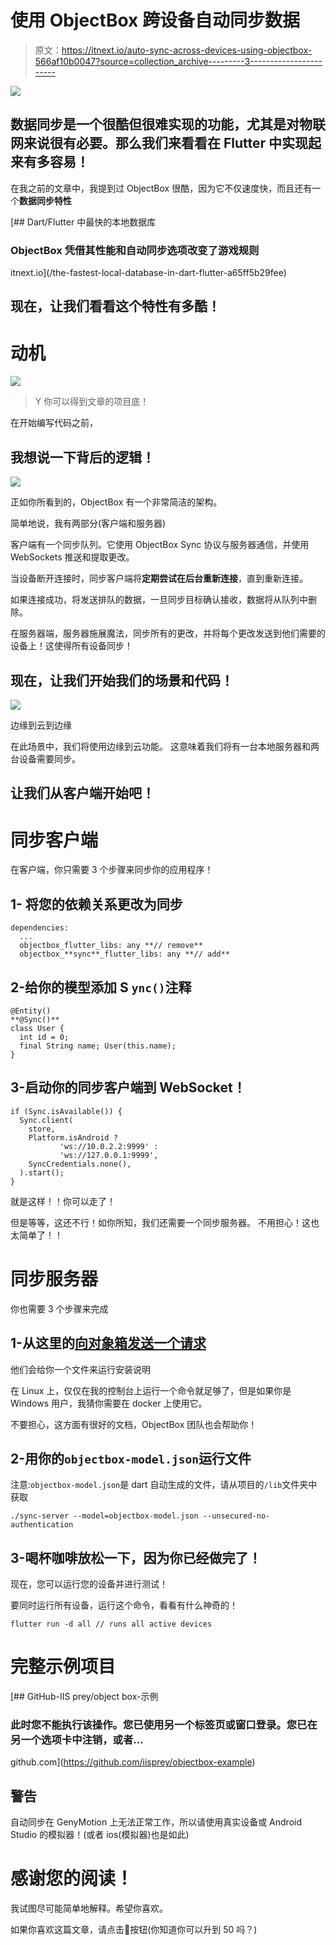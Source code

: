# 使用 ObjectBox 跨设备自动同步数据

> 原文：<https://itnext.io/auto-sync-across-devices-using-objectbox-566af10b0047?source=collection_archive---------3----------------------->

![](img/e004b872b27190eadb70334a6fa2aa96.png)

## 数据同步是一个很酷但很难实现的功能，尤其是对物联网来说很有必要。那么我们来看看在 Flutter 中实现起来有多容易！

在我之前的文章中，我提到过 ObjectBox 很酷，因为它不仅速度快，而且还有一个**数据同步特性**

[](/the-fastest-local-database-in-dart-flutter-a65ff5b29fee) [## Dart/Flutter 中最快的本地数据库

### ObjectBox 凭借其性能和自动同步选项改变了游戏规则

itnext.io](/the-fastest-local-database-in-dart-flutter-a65ff5b29fee) 

## 现在，让我们看看这个特性有多酷！

# 动机

![](img/8c95e8813b7d508e39c97058ddad5930.png)

> Y 你可以得到文章的项目底！

在开始编写代码之前，

## 我想说一下背后的逻辑！

![](img/c796f776dba3fabea365d003a0dde259.png)

正如你所看到的，ObjectBox 有一个非常简洁的架构。

简单地说，我有两部分(客户端和服务器)

客户端有一个同步队列。它使用 ObjectBox Sync 协议与服务器通信，并使用 WebSockets 推送和提取更改。

当设备断开连接时，同步客户端将**定期尝试在后台重新连接**，直到重新连接。

如果连接成功，将发送排队的数据，一旦同步目标确认接收，数据将从队列中删除。

在服务器端，服务器施展魔法，同步所有的更改，并将每个更改发送到他们需要的设备上！这使得所有设备同步！

## 现在，让我们开始我们的场景和代码！

![](img/ab78d1e2e0ffccce5b99307e979e7230.png)

边缘到云到边缘

在此场景中，我们将使用边缘到云功能。
这意味着我们将有一台本地服务器和两台设备需要同步。

## 让我们从客户端开始吧！

# **同步客户端**

在客户端，你只需要 3 个步骤来同步你的应用程序！

## 1- **将您的依赖关系更改为同步**

```
dependencies:
  ...
  objectbox_flutter_libs: any **// remove**
  objectbox_**sync**_flutter_libs: any **// add**
```

## 2-给你的模型添加 S `ync()`注释

```
@Entity()
**@Sync()**
class User {
  int id = 0;
  final String name; User(this.name);
}
```

## 3-启动你的同步客户端到 WebSocket！

```
if (Sync.isAvailable()) {
  Sync.client(
    store,
    Platform.isAndroid ?
           'ws://10.0.2.2:9999' :
           'ws://127.0.0.1:9999',
    SyncCredentials.none(),
  ).start();
}
```

就是这样！！你可以走了！

但是等等，这还不行！如你所知，我们还需要一个同步服务器。
不用担心！这也太简单了！！

# **同步服务器**

你也需要 3 个步骤来完成

## 1-从这里的[向对象箱发送一个请求](https://objectbox.io/sync/)

他们会给你一个文件来运行安装说明

在 Linux 上，仅仅在我的控制台上运行一个命令就足够了，但是如果你是 Windows 用户，我猜你需要在 docker 上使用它。

不要担心，这方面有很好的文档，ObjectBox 团队也会帮助你！

## 2-用你的`objectbox-model.json`运行文件

注意:`objectbox-model.json`是 dart 自动生成的文件，请从项目的`/lib`文件夹中获取

```
./sync-server --model=objectbox-model.json --unsecured-no-authentication
```

## 3-喝杯咖啡放松一下，因为你已经做完了！

现在，您可以运行您的设备并进行测试！

要同时运行所有设备，运行这个命令，看看有什么神奇的！

```
flutter run -d all // runs all active devices
```

# 完整示例项目

[](https://github.com/iisprey/objectbox-example) [## GitHub-IIS prey/object box-示例

### 此时您不能执行该操作。您已使用另一个标签页或窗口登录。您已在另一个选项卡中注销，或者…

github.com](https://github.com/iisprey/objectbox-example) 

## 警告

自动同步在 GenyMotion 上无法正常工作，所以请使用真实设备或 Android Studio 的模拟器！(或者 ios(模拟器)也是如此)

# 感谢您的阅读！

我试图尽可能简单地解释。希望你喜欢。

如果你喜欢这篇文章，请点击👏按钮(你知道你可以升到 50 吗？)